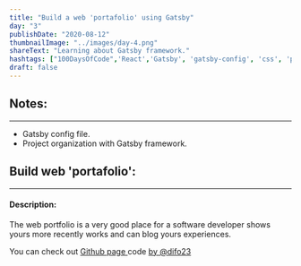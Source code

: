 ```yaml
---
title: "Build a web 'portafolio' using Gatsby"
day: "3"
publishDate: "2020-08-12"
thumbnailImage: "../images/day-4.png"
shareText: "Learning about Gatsby framework."
hashtags: ["100DaysOfCode",'React','Gatsby', 'gatsby-config', 'css', 'projects_organization']
draft: false
---
```



## Notes:
_____________________________________________   
* Gatsby config file.
* Project organization with Gatsby framework.

## Build web 'portafolio':
____________________________________________

#### Description: 
The web portfolio is a very good place for a software developer shows yours more recently works and can blog yours experiences.

You can check out <a href="https://github.com/difo23/portafolio32" target="_blank"> Github page </a> code <a href= 'https://github.com/difo23'> by @difo23 </a> 